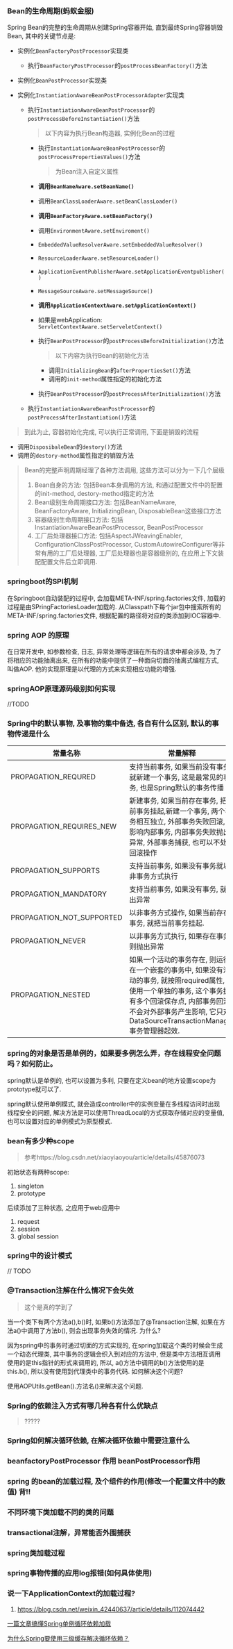 ### Bean的生命周期(蚂蚁金服)

Spring Bean的完整的生命周期从创建Spring容器开始, 直到最终Spring容器销毁Bean, 其中的关键节点是:

* 实例化`BeanFactoryPostProcessor`实现类

    * 执行`BeanFactoryPostProcessor`的`postProcessBeanFactory()`方法

* 实例化`BeanPostProcessor`实现类

* 实例化`InstantiationAwareBeanPostProcessorAdapter`实现类

    * 执行`InstantiationAwareBeanPostProcessor`的`postProcessBeforeInstantiation()`方法

        > 以下内容为执行Bean构造器, 实例化Bean的过程

        * 执行`InstantiationAwareBeanPostProcessor`的`postProcessPropertiesValues()`方法

            > 为Bean注入自定义属性

        * **调用`BeanNameAware.setBeanName()`**

        * 调用`BeanClassLoaderAware.setBeanClassLoader()`

        * **调用`BeanFactoryAware.setBeanFactory()`**

        * 调用`EnvironmentAware.setEnviroment()`

        * `EmbeddedValueResolverAware.setEmbeddedValueResolver()`

        * `ResourceLoaderAware.setResourceLoader()`

        * `ApplicationEventPublisherAware.setApplicationEventpublisher()`

        * `MessageSourceAware.setMessageSource()`

        * **调用`ApplicationContextAware.setApplicationContext()`**

        * 如果是webApplication: `ServletContextAware.setServeletContext()`

        * 执行`BeanPostProcessor`的`postProcessBeforeInitialization()`方法

            > 以下内容为执行Bean的初始化方法

            * 调用`InitializingBean`的`afterPropertiesSet()`方法
            * 调用<bean>的`init-method`属性指定的初始化方法

        * 执行`BeanPostProcessor`的`postProcessAfterInitialization()`方法

    * 执行`InstantiationAwareBeanPostProcessor`的`postProcessAfterInstantiation()`方法

> 到此为止, 容器初始化完成, 可以执行正常调用, 下面是销毁的流程

* 调用`DisposibaleBean`的`destory()`方法
* 调用<bean>的`destory-method`属性指定的销毁方法

> Bean的完整声明周期经理了各种方法调用, 这些方法可以分为一下几个层级
>
> 1. Bean自身的方法: 包括Bean本身调用的方法, 和通过配置文件中的<bean>配置的init-method, destory-method指定的方法
> 2. Bean级别生命周期接口方法: 包括BeanNameAware, BeanFactoryAware, InitializingBean, DisposableBean这些接口方法
> 3. 容器级别生命周期接口方法: 包括InstantiationAwareBeanPostProcessor, BeanPostProcessor
> 4. 工厂后处理器接口方法: 包括AspectJWeavingEnabler, ConfigurationClassPostProcessor, CustomAutowireConfigurer等非常有用的工厂后处理器, 工厂后处理器也是容器级别的, 在应用上下文装配配置文件后立即调用.

### springboot的SPI机制

在Springboot自动装配的过程中, 会加载META-INF/spring.factories文件, 加载的过程是由SPringFactoriesLoader加载的. 从Classpath下每个jar包中搜索所有的META-INF/spring.factories文件, 根据配置的路径将对应的类添加到IOC容器中.

### spring AOP 的原理

在日常开发中, 如参数检查, 日志, 异常处理等逻辑在所有的请求中都会涉及, 为了将相应的功能抽离出来, 在所有的功能中提供了一种面向切面的抽离式编程方式, 叫做AOP. 他的实现原理是以代理的方式来实现相应功能的增强.

### springAOP原理源码级别如何实现

//TODO

### Spring中的默认事物, 及事物的集中备选, 各自有什么区别, 默认的事物传递是什么

| 常量名称                  | 常量解释                                                     |
| ------------------------- | ------------------------------------------------------------ |
| PROPAGATION_REQURED       | 支持当前事务, 如果当前没有事务, 就新建一个事务, 这是最常见的事务, 也是Spring默认的事务传播 |
| PROPAGATION_REQUIRES_NEW  | 新建事务, 如果当前存在事务, 把当前事务挂起,新建一个事务, 两个事务相互独立, 外部事务失败回滚, 不影响内部事务, 内部事务失败抛出异常, 外部事务捕获, 也可以不处理回滚操作 |
| PROPAGATION_SUPPORTS      | 支持当前事务, 如果没有事务就以非事务方式执行                 |
| PROPAGATION_MANDATORY     | 支持当前事务, 如果没有事务, 就抛出异常                       |
| PROPAGATION_NOT_SUPPORTED | 以非事务方式操作, 如果当前存在事务, 就把当前事务挂起.        |
| PROPAGATION_NEVER         | 以非事务方式执行, 如果存在事务, 则抛出异常                   |
| PROPAGATION_NESTED        | 如果一个活动的事务存在, 则运行在一个嵌套的事务中, 如果没有活动的事务, 就按照required属性, 他使用一个单独的事务, 这个事务拥有多个回滚保存点, 内部事务回滚不会对外部事务产生影响, 它只对DataSourceTransactionManager事务管理器起效. |

### spring的对象是否是单例的，如果要多例怎么弄，存在线程安全问题吗？如何防止。

spring默认是单例的, 也可以设置为多利, 只要在定义bean的地方设置scope为prototype就可以了.

spring默认使用单例模式, 就会造成controller中的实例变量在多线程访问时出现线程安全的问题, 解决方法是可以使用ThreadLocal的方式获取存储对应的变量值, 也可以设置对应的单例模式为原型模式.



### bean有多少种scope

>  参考https://blog.csdn.net/xiaoyiaoyou/article/details/45876073

初始状态有两种scope:

1. singleton
2. prototype

后续添加了三种状态, 之应用于web应用中

1. request
2. session
3. global session

### spring中的设计模式

// TODO

### @Transaction注解在什么情况下会失效

> 这个是真的学到了

当一个类下有两个方法a(),b()时, 如果b()方法添加了@Transaction注解, 如果在方法a()中调用了方法b(), 则会出现事务失效的情况. 为什么?

因为spring中的事务时通过切面的方式实现的, 在spring加载这个类的时候会生成一个动态代理类, 其中事务的逻辑会织入到对应的方法中, 但是类中方法相互调用使用的是this指针的形式来调用的, 所以, a()方法中调用的b()方法使用的是this.b(), 所以没有使用到代理类中的事务代码. 如何解决这个问题?

使用AOPUtils.getBean().方法名()来解决这个问题.

### Spring的依赖注入方式有哪几种各有什么优缺点

> ?????

### Spring如何解决循环依赖, 在解决循环依赖中需要注意什么

### beanfactoryPostProcessor 作用 beanPostProcessor作用

### spring 的bean的加载过程, 及个组件的作用(修改一个配置文件中的数值) 背!!

### 不同环境下类加载不同的类的问题

### transactional注解，异常能否外围捕获

### spring类加载过程

### spring事物传播的应用log报错(如何具体使用)

### 说一下ApplicationContext的加载过程?

1. https://blog.csdn.net/weixin_42440637/article/details/112074442

[一篇文章搞懂Spring单例循环依赖加载](https://blog.csdn.net/weixin_42440637/article/details/112254141)

[为什么Spring要使用三级缓存解决循环依赖？](https://blog.csdn.net/weixin_42440637/article/details/112264648)

